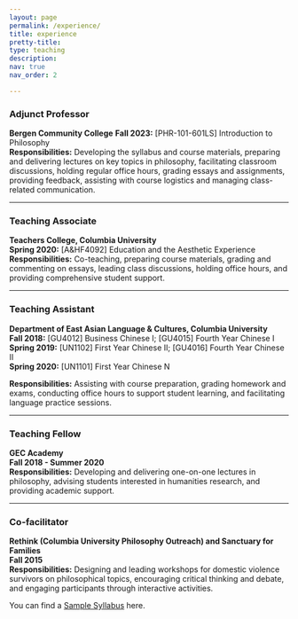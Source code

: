 ```yaml
---
layout: page
permalink: /experience/
title: experience
pretty-title: 
type: teaching
description: 
nav: true
nav_order: 2

---
```

### Adjunct Professor  
**Bergen Community College** 
**Fall 2023:** [PHR-101-601LS] Introduction to Philosophy  
**Responsibilities:** Developing the syllabus and course materials, preparing and delivering lectures on key topics in philosophy, facilitating classroom discussions, holding regular office hours, grading essays and assignments, providing feedback, assisting with course logistics and managing class-related communication.

---

### Teaching Associate  
**Teachers College, Columbia University**  
**Spring 2020:** [A&HF4092] Education and the Aesthetic Experience  
**Responsibilities:** Co-teaching, preparing course materials, grading and commenting on essays, leading class discussions, holding office hours, and providing comprehensive student support.

---

### Teaching Assistant  
**Department of East Asian Language & Cultures, Columbia University**  
**Fall 2018:** [GU4012] Business Chinese I; [GU4015] Fourth Year Chinese I  
**Spring 2019:** [UN1102] First Year Chinese II; [GU4016] Fourth Year Chinese II  
**Spring 2020:** [UN1101] First Year Chinese N  

**Responsibilities:** Assisting with course preparation, grading homework and exams, conducting office hours to support student learning, and facilitating language practice sessions.

---

### Teaching Fellow  
**GEC Academy**  
**Fall 2018 - Summer 2020**  
**Responsibilities:** Developing and delivering one-on-one lectures in philosophy, advising students interested in humanities research, and providing academic support.

---

### Co-facilitator  
**Rethink (Columbia University Philosophy Outreach) and Sanctuary for Families**  
**Fall 2015**  
**Responsibilities:** Designing and leading workshops for domestic violence survivors on philosophical topics, encouraging critical thinking and debate, and engaging participants through interactive activities.


You can find a [Sample Syllabus](https://github.com/user-attachments/files/17526925/Sample.Syllabus.-.Introduction.to.Philosophy.revised.on.Sept.6.docx) here.

